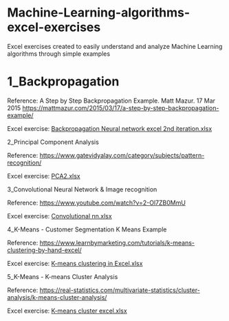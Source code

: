 # Machine-Learning-algorithms-excel-exercises
Excel exercises created to easily understand and analyze Machine Learning algorithms through simple examples


# 1_Backpropagation

Reference: 
A Step by Step Backpropagation Example. Matt Mazur. 17 Mar 2015
https://mattmazur.com/2015/03/17/a-step-by-step-backpropagation-example/

Excel exercise: 
[Backpropagation Neural network excel 2nd iteration.xlsx](https://github.com/user-attachments/files/17257053/Backpropagation.Neural.network.excel.2nd.iteration.xlsx)



2_Principal Component Analysis

Reference:
https://www.gatevidyalay.com/category/subjects/pattern-recognition/

Excel exercise:
[PCA2.xlsx](https://github.com/user-attachments/files/17257112/PCA2.xlsx)


3_Convolutional Neural Network & Image recognition

Reference:
https://www.youtube.com/watch?v=2-Ol7ZB0MmU

Excel exercise:
[Convolutional nn.xlsx](https://github.com/user-attachments/files/17257129/Convolutional.nn.xlsx)


4_K-Means - Customer Segmentation K Means Example

Reference:
https://www.learnbymarketing.com/tutorials/k-means-clustering-by-hand-excel/

Excel exercise:
[K-means clustering in Excel.xlsx](https://github.com/user-attachments/files/17257172/K-means.clustering.in.Excel.xlsx)


5_K-Means - K-means Cluster Analysis

Reference:
https://real-statistics.com/multivariate-statistics/cluster-analysis/k-means-cluster-analysis/

Excel exercise:
[K-means cluster excel.xlsx](https://github.com/user-attachments/files/17257177/K-means.cluster.excel.xlsx)



